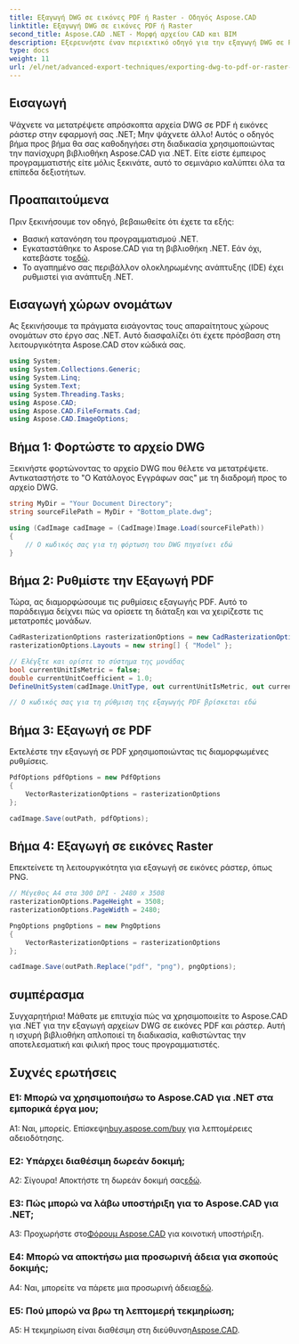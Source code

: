 ```yaml
---
title: Εξαγωγή DWG σε εικόνες PDF ή Raster - Οδηγός Aspose.CAD
linktitle: Εξαγωγή DWG σε εικόνες PDF ή Raster
second_title: Aspose.CAD .NET - Μορφή αρχείου CAD και BIM
description: Εξερευνήστε έναν περιεκτικό οδηγό για την εξαγωγή DWG σε PDF ή εικόνες ράστερ χρησιμοποιώντας το Aspose.CAD για .NET. Μάθετε τα βήματα, τα προαπαιτούμενα και χρησιμοποιήστε αυτή την ισχυρή βιβλιοθήκη.
type: docs
weight: 11
url: /el/net/advanced-export-techniques/exporting-dwg-to-pdf-or-raster-images/
---
```

## Εισαγωγή

Ψάχνετε να μετατρέψετε απρόσκοπτα αρχεία DWG σε PDF ή εικόνες ράστερ στην εφαρμογή σας .NET; Μην ψάχνετε άλλο! Αυτός ο οδηγός βήμα προς βήμα θα σας καθοδηγήσει στη διαδικασία χρησιμοποιώντας την πανίσχυρη βιβλιοθήκη Aspose.CAD για .NET. Είτε είστε έμπειρος προγραμματιστής είτε μόλις ξεκινάτε, αυτό το σεμινάριο καλύπτει όλα τα επίπεδα δεξιοτήτων.

## Προαπαιτούμενα

Πριν ξεκινήσουμε τον οδηγό, βεβαιωθείτε ότι έχετε τα εξής:

- Βασική κατανόηση του προγραμματισμού .NET.
-  Εγκαταστάθηκε το Aspose.CAD για τη βιβλιοθήκη .NET. Εάν όχι, κατεβάστε το[εδώ](https://releases.aspose.com/cad/net/).
- Το αγαπημένο σας περιβάλλον ολοκληρωμένης ανάπτυξης (IDE) έχει ρυθμιστεί για ανάπτυξη .NET.

## Εισαγωγή χώρων ονομάτων

Ας ξεκινήσουμε τα πράγματα εισάγοντας τους απαραίτητους χώρους ονομάτων στο έργο σας .NET. Αυτό διασφαλίζει ότι έχετε πρόσβαση στη λειτουργικότητα Aspose.CAD στον κώδικά σας.

```csharp
using System;
using System.Collections.Generic;
using System.Linq;
using System.Text;
using System.Threading.Tasks;
using Aspose.CAD;
using Aspose.CAD.FileFormats.Cad;
using Aspose.CAD.ImageOptions;
```

## Βήμα 1: Φορτώστε το αρχείο DWG

Ξεκινήστε φορτώνοντας το αρχείο DWG που θέλετε να μετατρέψετε. Αντικαταστήστε το "Ο Κατάλογος Εγγράφων σας" με τη διαδρομή προς το αρχείο DWG.

```csharp
string MyDir = "Your Document Directory";
string sourceFilePath = MyDir + "Bottom_plate.dwg";

using (CadImage cadImage = (CadImage)Image.Load(sourceFilePath))
{
    // Ο κωδικός σας για τη φόρτωση του DWG πηγαίνει εδώ
}
```

## Βήμα 2: Ρυθμίστε την Εξαγωγή PDF

Τώρα, ας διαμορφώσουμε τις ρυθμίσεις εξαγωγής PDF. Αυτό το παράδειγμα δείχνει πώς να ορίσετε τη διάταξη και να χειρίζεστε τις μετατροπές μονάδων.

```csharp
CadRasterizationOptions rasterizationOptions = new CadRasterizationOptions();
rasterizationOptions.Layouts = new string[] { "Model" };

// Ελέγξτε και ορίστε το σύστημα της μονάδας
bool currentUnitIsMetric = false;
double currentUnitCoefficient = 1.0;
DefineUnitSystem(cadImage.UnitType, out currentUnitIsMetric, out currentUnitCoefficient);

// Ο κωδικός σας για τη ρύθμιση της εξαγωγής PDF βρίσκεται εδώ
```

## Βήμα 3: Εξαγωγή σε PDF

Εκτελέστε την εξαγωγή σε PDF χρησιμοποιώντας τις διαμορφωμένες ρυθμίσεις.

```csharp
PdfOptions pdfOptions = new PdfOptions
{
    VectorRasterizationOptions = rasterizationOptions
};

cadImage.Save(outPath, pdfOptions);
```

## Βήμα 4: Εξαγωγή σε εικόνες Raster

Επεκτείνετε τη λειτουργικότητα για εξαγωγή σε εικόνες ράστερ, όπως PNG.

```csharp
// Μέγεθος A4 στα 300 DPI - 2480 x 3508
rasterizationOptions.PageHeight = 3508;
rasterizationOptions.PageWidth = 2480;

PngOptions pngOptions = new PngOptions
{
    VectorRasterizationOptions = rasterizationOptions
};

cadImage.Save(outPath.Replace("pdf", "png"), pngOptions);
```

## συμπέρασμα

Συγχαρητήρια! Μάθατε με επιτυχία πώς να χρησιμοποιείτε το Aspose.CAD για .NET για την εξαγωγή αρχείων DWG σε εικόνες PDF και ράστερ. Αυτή η ισχυρή βιβλιοθήκη απλοποιεί τη διαδικασία, καθιστώντας την αποτελεσματική και φιλική προς τους προγραμματιστές.

## Συχνές ερωτήσεις

### Ε1: Μπορώ να χρησιμοποιήσω το Aspose.CAD για .NET στα εμπορικά έργα μου;

 Α1: Ναι, μπορείς. Επίσκεψη[buy.aspose.com/buy](https://purchase.aspose.com/buy) για λεπτομέρειες αδειοδότησης.

### Ε2: Υπάρχει διαθέσιμη δωρεάν δοκιμή;

 Α2: Σίγουρα! Αποκτήστε τη δωρεάν δοκιμή σας[εδώ](https://releases.aspose.com/).

### Ε3: Πώς μπορώ να λάβω υποστήριξη για το Aspose.CAD για .NET;

 A3: Προχωρήστε στο[Φόρουμ Aspose.CAD](https://forum.aspose.com/c/cad/19) για κοινοτική υποστήριξη.

### Ε4: Μπορώ να αποκτήσω μια προσωρινή άδεια για σκοπούς δοκιμής;

 A4: Ναι, μπορείτε να πάρετε μια προσωρινή άδεια[εδώ](https://purchase.aspose.com/temporary-license/).

### Ε5: Πού μπορώ να βρω τη λεπτομερή τεκμηρίωση;

 A5: Η τεκμηρίωση είναι διαθέσιμη στη διεύθυνση[Aspose.CAD](https://reference.aspose.com/cad/net/).
